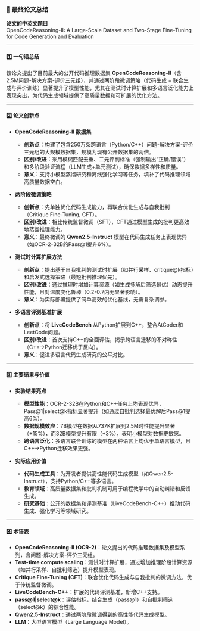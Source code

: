 ### 📄 最终论文总结

**论文的中英文题目**  
OpenCodeReasoning-II: A Large-Scale Dataset and Two-Stage Fine-Tuning for Code Generation and Evaluation  

---

#### 1️⃣ 一句话总结  
该论文提出了目前最大的公开代码推理数据集 **OpenCodeReasoning-II**（含2.5M问题-解决方案-评价三元组），并通过两阶段微调策略（代码生成 + 联合生成与评价训练）显著提升了模型性能，尤其在测试时计算扩展和多语言泛化能力上表现突出，为代码生成领域提供了高质量数据和可扩展的优化方法。

---

#### 2️⃣ 论文创新点  

- **OpenCodeReasoning-II 数据集**  
  - **创新点**：构建了包含250万条跨语言（Python/C++）问题-解决方案-评价三元组的大规模数据集，规模为现有公开数据集的两倍。  
  - **区别/改进**：采用模糊匹配去重、二元评判标准（强制输出“正确/错误”）和多阶段验证流程（LLM生成+单元测试），确保数据多样性和质量。  
  - **意义**：支持小模型蒸馏研究和离线强化学习等任务，填补了代码推理领域高质量数据空白。  

- **两阶段微调策略**  
  - **创新点**：先单独优化代码生成能力，再联合优化生成与自我批判（Critique Fine-Tuning, CFT）。  
  - **区别/改进**：相比传统监督微调（SFT），CFT通过模型生成的批判更高效地蒸馏推理能力。  
  - **意义**：最终微调的 **Qwen2.5-Instruct** 模型在代码生成任务上表现优异（如OCR-2-32B的Pass@1提升6%）。  

- **测试时计算扩展方法**  
  - **创新点**：提出基于自我批判的测试时扩展（如并行采样、critique@k指标）和启发式选择策略（最短批判推理优先）。  
  - **区别/改进**：通过推理时增加计算资源（如生成多解后筛选最优）动态提升性能，且对温度变化鲁棒（0.2-0.7内无显著影响）。  
  - **意义**：为实际部署提供了简单高效的优化基线，无需复杂调参。  

- **多语言评测基准扩展**  
  - **创新点**：将 **LiveCodeBench** 从Python扩展到C++，整合AtCoder和LeetCode问题。  
  - **区别/改进**：首次支持C++的全面评估，揭示跨语言迁移的不对称性（C++→Python迁移优于反向）。  
  - **意义**：促进多语言代码生成研究的公平对比。  

---

#### 3️⃣ 主要结果与价值  

* **实验结果亮点**  
  - **模型性能**：OCR-2-32B在Python和C++任务上均表现优异，Pass@1|select@k指标显著提升（如通过自批判选择最优解后Pass@1提高6%）。  
  - **数据规模效应**：7B模型在数据从737K扩展到2.5M时性能提升显著（+15%），而32B模型提升有限（+3%），表明小模型对数据更敏感。  
  - **跨语言泛化**：多语言联合训练的模型在两种语言上均优于单语言模型，且C++→Python迁移效果更强。  

* **实际应用价值**  
  - **代码生成工具**：为开发者提供高性能代码生成模型（如Qwen2.5-Instruct），支持Python/C++等多语言。  
  - **教育领域**：高质量数据集和批判机制可用于编程教学中的自动纠错和反馈生成。  
  - **研究基础**：公开的数据集和评测基准（LiveCodeBench-C++）推动代码生成、强化学习等领域研究。  

---

#### 4️⃣ 术语表  

* **OpenCodeReasoning-II (OCR-2)**：论文提出的代码推理数据集及模型系列，含问题-解决方案-评价三元组。  
* **Test-time compute scaling**：测试时计算扩展，通过增加推理阶段计算资源（如并行采样、自批判筛选）提升模型表现。  
* **Critique Fine-Tuning (CFT)**：联合优化代码生成与自我批判的微调方法，优于传统监督微调。  
* **LiveCodeBench-C++**：扩展的代码评测基准，新增C++支持。  
* **pass@1|select@k**：评估指标，结合生成（pass@1）和自批判筛选（select@k）的综合性能。  
* **Qwen2.5-Instruct**：通过两阶段微调得到的高性能代码生成模型。  
* **LLM**：大型语言模型（Large Language Model）。